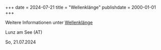 +++
date = 2024-07-21
title = "Wellenklänge"
publishdate = 2000-01-01
+++

Weitere Informationen unter [Wellenklänge](https://wellenklaenge.at/programm-24)

Lunz am See (AT)

So, 21.07.2024
